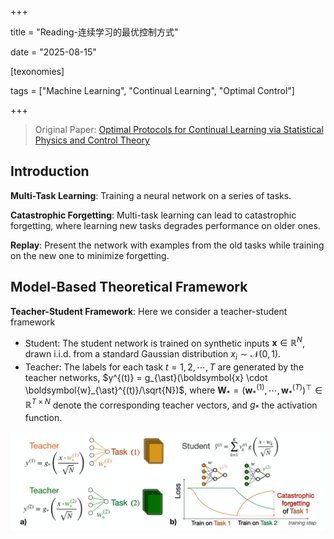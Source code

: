 +++

title = "Reading-连续学习的最优控制方式"

date = "2025-08-15"

[texonomies]

tags = ["Machine Learning", "Continual Learning", "Optimal Control"]

+++

> Original Paper: [Optimal Protocols for Continual Learning via Statistical Physics and Control Theory](https://www.123865.com/s/plj7Vv-fvR23)

## Introduction

**Multi-Task Learning**: Training a neural network on a series of tasks.

**Catastrophic Forgetting**: Multi-task learning can lead to catastrophic forgetting, where learning new tasks degrades performance on older ones.

**Replay**: Present the network with examples from the old tasks while training on the new one to minimize forgetting.

## Model-Based Theoretical Framework

**Teacher-Student Framework**: Here we consider a teacher-student framework

- Student: The student network is trained on synthetic inputs $\boldsymbol{x} \in \mathbb{R}^N$, drawn i.i.d. from a standard Gaussian distribution $x_i \sim \mathcal{N}(0, 1)$.
- Teacher: The labels for each task $t = 1,2,\cdots, T$ are generated by the teacher networks, $y^{(t)} = g_{\ast}(\boldsymbol{x} \cdot \boldsymbol{w}_{\ast}^{(t)}/\sqrt{N})$, where $\boldsymbol{W}_{\ast} = (\boldsymbol{w}_{\ast}^{(1)},\cdots,\boldsymbol{w}_{\ast}^{(T)})^{\top} \in \mathbb{R}^{T \times N}$ denote the corresponding teacher vectors, and $g_{\ast}$ the activation function.

![image](assets/image-20250815095756-eyuazzc.png "Representation of the continual learning task in the teacher-student setting: (a) A student network is trained on i.i.d. inputs from two teacher networks, defining two different tasks; (b) Sequential training results in catastrophic forgetting.")

‍

‍
